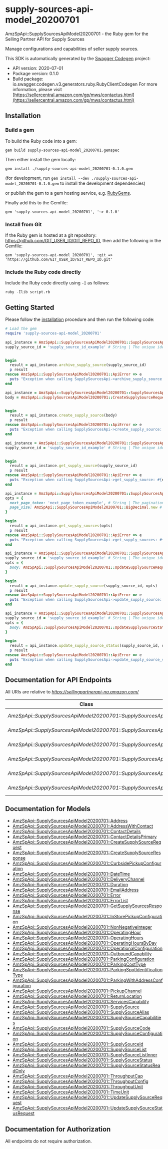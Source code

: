 # supply-sources-api-model_20200701

AmzSpApi::SupplySourcesApiModel20200701 - the Ruby gem for the Selling Partner API for Supply Sources

Manage configurations and capabilities of seller supply sources.

This SDK is automatically generated by the [Swagger Codegen](https://github.com/swagger-api/swagger-codegen) project:

- API version: 2020-07-01
- Package version: 0.1.0
- Build package: io.swagger.codegen.v3.generators.ruby.RubyClientCodegen
For more information, please visit [https://sellercentral.amazon.com/gp/mws/contactus.html](https://sellercentral.amazon.com/gp/mws/contactus.html)

## Installation

### Build a gem

To build the Ruby code into a gem:

```shell
gem build supply-sources-api-model_20200701.gemspec
```

Then either install the gem locally:

```shell
gem install ./supply-sources-api-model_20200701-0.1.0.gem
```
(for development, run `gem install --dev ./supply-sources-api-model_20200701-0.1.0.gem` to install the development dependencies)

or publish the gem to a gem hosting service, e.g. [RubyGems](https://rubygems.org/).

Finally add this to the Gemfile:

    gem 'supply-sources-api-model_20200701', '~> 0.1.0'

### Install from Git

If the Ruby gem is hosted at a git repository: https://github.com/GIT_USER_ID/GIT_REPO_ID, then add the following in the Gemfile:

    gem 'supply-sources-api-model_20200701', :git => 'https://github.com/GIT_USER_ID/GIT_REPO_ID.git'

### Include the Ruby code directly

Include the Ruby code directly using `-I` as follows:

```shell
ruby -Ilib script.rb
```

## Getting Started

Please follow the [installation](#installation) procedure and then run the following code:
```ruby
# Load the gem
require 'supply-sources-api-model_20200701'

api_instance = AmzSpApi::SupplySourcesApiModel20200701::SupplySourcesApi.new
supply_source_id = 'supply_source_id_example' # String | The unique identifier of a supply source.


begin
  result = api_instance.archive_supply_source(supply_source_id)
  p result
rescue AmzSpApi::SupplySourcesApiModel20200701::ApiError => e
  puts "Exception when calling SupplySourcesApi->archive_supply_source: #{e}"
end

api_instance = AmzSpApi::SupplySourcesApiModel20200701::SupplySourcesApi.new
body = AmzSpApi::SupplySourcesApiModel20200701::CreateSupplySourceRequest.new # CreateSupplySourceRequest | A request to create a supply source.


begin
  result = api_instance.create_supply_source(body)
  p result
rescue AmzSpApi::SupplySourcesApiModel20200701::ApiError => e
  puts "Exception when calling SupplySourcesApi->create_supply_source: #{e}"
end

api_instance = AmzSpApi::SupplySourcesApiModel20200701::SupplySourcesApi.new
supply_source_id = 'supply_source_id_example' # String | The unique identifier of a supply source.


begin
  result = api_instance.get_supply_source(supply_source_id)
  p result
rescue AmzSpApi::SupplySourcesApiModel20200701::ApiError => e
  puts "Exception when calling SupplySourcesApi->get_supply_source: #{e}"
end

api_instance = AmzSpApi::SupplySourcesApiModel20200701::SupplySourcesApi.new
opts = { 
  next_page_token: 'next_page_token_example', # String | The pagination token to retrieve a specific page of results.
  page_size: AmzSpApi::SupplySourcesApiModel20200701::BigDecimal.new # BigDecimal | The number of supply sources to return per paginated request.
}

begin
  result = api_instance.get_supply_sources(opts)
  p result
rescue AmzSpApi::SupplySourcesApiModel20200701::ApiError => e
  puts "Exception when calling SupplySourcesApi->get_supply_sources: #{e}"
end

api_instance = AmzSpApi::SupplySourcesApiModel20200701::SupplySourcesApi.new
supply_source_id = 'supply_source_id_example' # String | The unique identitier of a supply source.
opts = { 
  body: AmzSpApi::SupplySourcesApiModel20200701::UpdateSupplySourceRequest.new # UpdateSupplySourceRequest | 
}

begin
  result = api_instance.update_supply_source(supply_source_id, opts)
  p result
rescue AmzSpApi::SupplySourcesApiModel20200701::ApiError => e
  puts "Exception when calling SupplySourcesApi->update_supply_source: #{e}"
end

api_instance = AmzSpApi::SupplySourcesApiModel20200701::SupplySourcesApi.new
supply_source_id = 'supply_source_id_example' # String | The unique identifier of a supply source.
opts = { 
  body: AmzSpApi::SupplySourcesApiModel20200701::UpdateSupplySourceStatusRequest.new # UpdateSupplySourceStatusRequest | 
}

begin
  result = api_instance.update_supply_source_status(supply_source_id, opts)
  p result
rescue AmzSpApi::SupplySourcesApiModel20200701::ApiError => e
  puts "Exception when calling SupplySourcesApi->update_supply_source_status: #{e}"
end
```

## Documentation for API Endpoints

All URIs are relative to *https://sellingpartnerapi-na.amazon.com/*

Class | Method | HTTP request | Description
------------ | ------------- | ------------- | -------------
*AmzSpApi::SupplySourcesApiModel20200701::SupplySourcesApi* | [**archive_supply_source**](docs/SupplySourcesApi.md#archive_supply_source) | **DELETE** /supplySources/2020-07-01/supplySources/{supplySourceId} | 
*AmzSpApi::SupplySourcesApiModel20200701::SupplySourcesApi* | [**create_supply_source**](docs/SupplySourcesApi.md#create_supply_source) | **POST** /supplySources/2020-07-01/supplySources | 
*AmzSpApi::SupplySourcesApiModel20200701::SupplySourcesApi* | [**get_supply_source**](docs/SupplySourcesApi.md#get_supply_source) | **GET** /supplySources/2020-07-01/supplySources/{supplySourceId} | 
*AmzSpApi::SupplySourcesApiModel20200701::SupplySourcesApi* | [**get_supply_sources**](docs/SupplySourcesApi.md#get_supply_sources) | **GET** /supplySources/2020-07-01/supplySources | 
*AmzSpApi::SupplySourcesApiModel20200701::SupplySourcesApi* | [**update_supply_source**](docs/SupplySourcesApi.md#update_supply_source) | **PUT** /supplySources/2020-07-01/supplySources/{supplySourceId} | 
*AmzSpApi::SupplySourcesApiModel20200701::SupplySourcesApi* | [**update_supply_source_status**](docs/SupplySourcesApi.md#update_supply_source_status) | **PUT** /supplySources/2020-07-01/supplySources/{supplySourceId}/status | 

## Documentation for Models

 - [AmzSpApi::SupplySourcesApiModel20200701::Address](docs/Address.md)
 - [AmzSpApi::SupplySourcesApiModel20200701::AddressWithContact](docs/AddressWithContact.md)
 - [AmzSpApi::SupplySourcesApiModel20200701::ContactDetails](docs/ContactDetails.md)
 - [AmzSpApi::SupplySourcesApiModel20200701::ContactDetailsPrimary](docs/ContactDetailsPrimary.md)
 - [AmzSpApi::SupplySourcesApiModel20200701::CreateSupplySourceRequest](docs/CreateSupplySourceRequest.md)
 - [AmzSpApi::SupplySourcesApiModel20200701::CreateSupplySourceResponse](docs/CreateSupplySourceResponse.md)
 - [AmzSpApi::SupplySourcesApiModel20200701::CurbsidePickupConfiguration](docs/CurbsidePickupConfiguration.md)
 - [AmzSpApi::SupplySourcesApiModel20200701::DateTime](docs/DateTime.md)
 - [AmzSpApi::SupplySourcesApiModel20200701::DeliveryChannel](docs/DeliveryChannel.md)
 - [AmzSpApi::SupplySourcesApiModel20200701::Duration](docs/Duration.md)
 - [AmzSpApi::SupplySourcesApiModel20200701::EmailAddress](docs/EmailAddress.md)
 - [AmzSpApi::SupplySourcesApiModel20200701::Error](docs/Error.md)
 - [AmzSpApi::SupplySourcesApiModel20200701::ErrorList](docs/ErrorList.md)
 - [AmzSpApi::SupplySourcesApiModel20200701::GetSupplySourcesResponse](docs/GetSupplySourcesResponse.md)
 - [AmzSpApi::SupplySourcesApiModel20200701::InStorePickupConfiguration](docs/InStorePickupConfiguration.md)
 - [AmzSpApi::SupplySourcesApiModel20200701::NonNegativeInteger](docs/NonNegativeInteger.md)
 - [AmzSpApi::SupplySourcesApiModel20200701::OperatingHour](docs/OperatingHour.md)
 - [AmzSpApi::SupplySourcesApiModel20200701::OperatingHours](docs/OperatingHours.md)
 - [AmzSpApi::SupplySourcesApiModel20200701::OperatingHoursByDay](docs/OperatingHoursByDay.md)
 - [AmzSpApi::SupplySourcesApiModel20200701::OperationalConfiguration](docs/OperationalConfiguration.md)
 - [AmzSpApi::SupplySourcesApiModel20200701::OutboundCapability](docs/OutboundCapability.md)
 - [AmzSpApi::SupplySourcesApiModel20200701::ParkingConfiguration](docs/ParkingConfiguration.md)
 - [AmzSpApi::SupplySourcesApiModel20200701::ParkingCostType](docs/ParkingCostType.md)
 - [AmzSpApi::SupplySourcesApiModel20200701::ParkingSpotIdentificationType](docs/ParkingSpotIdentificationType.md)
 - [AmzSpApi::SupplySourcesApiModel20200701::ParkingWithAddressConfiguration](docs/ParkingWithAddressConfiguration.md)
 - [AmzSpApi::SupplySourcesApiModel20200701::PickupChannel](docs/PickupChannel.md)
 - [AmzSpApi::SupplySourcesApiModel20200701::ReturnLocation](docs/ReturnLocation.md)
 - [AmzSpApi::SupplySourcesApiModel20200701::ServicesCapability](docs/ServicesCapability.md)
 - [AmzSpApi::SupplySourcesApiModel20200701::SupplySource](docs/SupplySource.md)
 - [AmzSpApi::SupplySourcesApiModel20200701::SupplySourceAlias](docs/SupplySourceAlias.md)
 - [AmzSpApi::SupplySourcesApiModel20200701::SupplySourceCapabilities](docs/SupplySourceCapabilities.md)
 - [AmzSpApi::SupplySourcesApiModel20200701::SupplySourceCode](docs/SupplySourceCode.md)
 - [AmzSpApi::SupplySourcesApiModel20200701::SupplySourceConfiguration](docs/SupplySourceConfiguration.md)
 - [AmzSpApi::SupplySourcesApiModel20200701::SupplySourceId](docs/SupplySourceId.md)
 - [AmzSpApi::SupplySourcesApiModel20200701::SupplySourceList](docs/SupplySourceList.md)
 - [AmzSpApi::SupplySourcesApiModel20200701::SupplySourceListInner](docs/SupplySourceListInner.md)
 - [AmzSpApi::SupplySourcesApiModel20200701::SupplySourceStatus](docs/SupplySourceStatus.md)
 - [AmzSpApi::SupplySourcesApiModel20200701::SupplySourceStatusReadOnly](docs/SupplySourceStatusReadOnly.md)
 - [AmzSpApi::SupplySourcesApiModel20200701::ThroughputCap](docs/ThroughputCap.md)
 - [AmzSpApi::SupplySourcesApiModel20200701::ThroughputConfig](docs/ThroughputConfig.md)
 - [AmzSpApi::SupplySourcesApiModel20200701::ThroughputUnit](docs/ThroughputUnit.md)
 - [AmzSpApi::SupplySourcesApiModel20200701::TimeUnit](docs/TimeUnit.md)
 - [AmzSpApi::SupplySourcesApiModel20200701::UpdateSupplySourceRequest](docs/UpdateSupplySourceRequest.md)
 - [AmzSpApi::SupplySourcesApiModel20200701::UpdateSupplySourceStatusRequest](docs/UpdateSupplySourceStatusRequest.md)

## Documentation for Authorization

 All endpoints do not require authorization.

